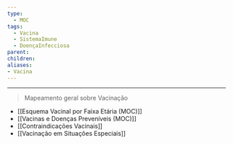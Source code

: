 ```yaml
---
type:
  - MOC
tags:
  - Vacina
  - SistemaImune
  - DoençaInfecciosa
parent:
children: 
aliases:
- Vacina
---
```

---

> Mapeamento geral sobre Vacinação

* [[Esquema Vacinal por Faixa Etária (MOC)]]
* [[Vacinas e Doenças Preveníveis (MOC)]]
* [[Contraindicações Vacinais]]
* [[Vacinação em Situações Especiais]]


